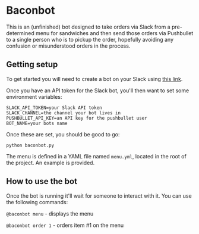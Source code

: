 Baconbot
========
This is an (unfinished) bot designed to take orders via Slack from a pre-determined menu for sandwiches and then send those orders via Pushbullet to a single person who is to pickup the order, hopefully avoiding any confusion or misunderstood orders in the process.

Getting setup
-------------

To get started you will need to create a bot on your Slack using [this link](https://my.slack.com/services/new/bot).

Once you have an API token for the Slack bot, you'll then want to set some environment variables:

```
SLACK_API_TOKEN=your Slack API token
SLACK_CHANNEL=the channel your bot lives in
PUSHBULLET_API_KEY=an API key for the pushbullet user
BOT_NAME=your bots name
```

Once these are set, you should be good to go:

```
python baconbot.py
```

The menu is defined in a YAML file named `menu.yml`, located in the root of the project. An example is provided.

How to use the bot
------------------

Once the bot is running it'll wait for someone to interact with it. You can use the following commands:

`@baconbot menu` - displays the menu

`@baconbot order 1` - orders item #1 on the menu